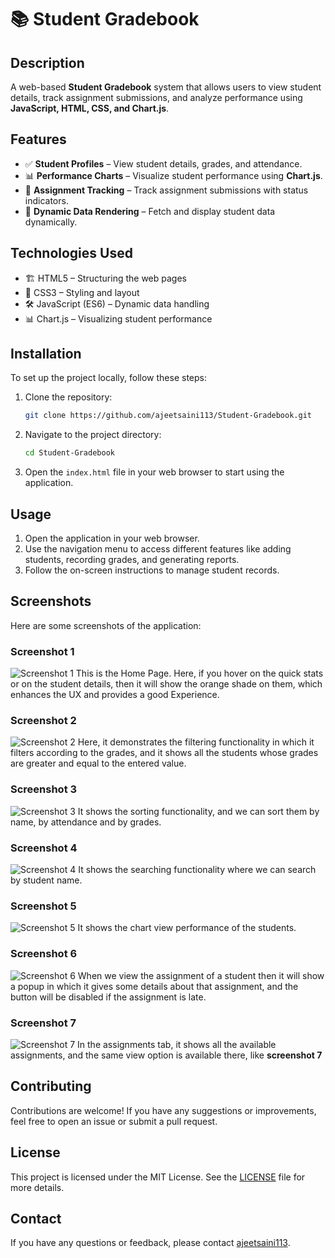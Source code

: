 # 📚 Student Gradebook

## Description

A web-based **Student Gradebook** system that allows users to view student details, track assignment submissions, and analyze performance using **JavaScript, HTML, CSS, and Chart.js**.

## Features

- ✅ **Student Profiles** – View student details, grades, and attendance.
- 📊 **Performance Charts** – Visualize student performance using **Chart.js**.
- 📝 **Assignment Tracking** – Track assignment submissions with status indicators.
- 🔄 **Dynamic Data Rendering** – Fetch and display student data dynamically.

## Technologies Used

- 🏗 HTML5 – Structuring the web pages
- 🎨 CSS3 – Styling and layout
- 🛠 JavaScript (ES6) – Dynamic data handling
- 📊 Chart.js – Visualizing student performance

## Installation

To set up the project locally, follow these steps:

1. Clone the repository:
    ```bash
    git clone https://github.com/ajeetsaini113/Student-Gradebook.git
    ```
2. Navigate to the project directory:
    ```bash
    cd Student-Gradebook
    ```
3. Open the `index.html` file in your web browser to start using the application.

## Usage

1. Open the application in your web browser.
2. Use the navigation menu to access different features like adding students, recording grades, and generating reports.
3. Follow the on-screen instructions to manage student records.

## Screenshots

Here are some screenshots of the application:

### Screenshot 1
![Screenshot 1](https://github.com/ajeetsaini113/Student-Gradebook/blob/main/ScreenShots/Screenshot%20(100).png)
This is the Home Page. Here, if you hover on the quick stats or on the student details, then it will show the orange shade on them, which enhances the UX and provides a good Experience.

### Screenshot 2
![Screenshot 2](https://github.com/ajeetsaini113/Student-Gradebook/blob/main/ScreenShots/Screenshot%20(105).png)
Here, it demonstrates the filtering functionality in which it filters according to the grades, and it shows all the students whose grades are greater and equal to the entered value.

### Screenshot 3
![Screenshot 3](https://github.com/ajeetsaini113/Student-Gradebook/blob/main/ScreenShots/Screenshot%20(106).png)
It shows the sorting functionality, and we can sort them by name, by attendance and by grades.

### Screenshot 4
![Screenshot 4](https://github.com/ajeetsaini113/Student-Gradebook/blob/main/ScreenShots/Screenshot%20(107).png)
It shows the searching functionality where we can search by student name.

### Screenshot 5
![Screenshot 5](https://github.com/ajeetsaini113/Student-Gradebook/blob/main/ScreenShots/Screenshot%20(109).png)
It shows the chart view performance of the students.

### Screenshot 6
![Screenshot 6](https://github.com/ajeetsaini113/Student-Gradebook/blob/main/ScreenShots/Screenshot%20(110).png)
When we view the assignment of a student then it will show a popup in which it gives some details about that assignment, and the button will be disabled if the assignment is late.

### Screenshot 7
![Screenshot 7](https://github.com/ajeetsaini113/Student-Gradebook/blob/main/ScreenShots/Screenshot%20(104).png)
In the assignments tab, it shows all the available assignments, and the same view option is available there, like **screenshot 7**
## Contributing

Contributions are welcome! If you have any suggestions or improvements, feel free to open an issue or submit a pull request.

## License

This project is licensed under the MIT License. See the [LICENSE](LICENSE) file for more details.

## Contact

If you have any questions or feedback, please contact [ajeetsaini113](https://github.com/ajeetsaini113).
